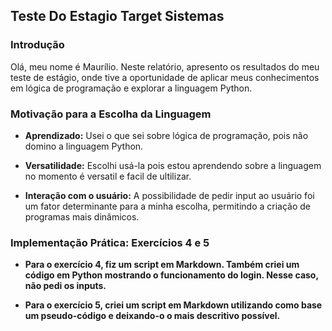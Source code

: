 ## Teste Do Estagio **Target Sistemas**

### Introdução

Olá, meu nome é Maurílio. Neste relatório, apresento os resultados do meu teste de estágio, onde tive a oportunidade de aplicar meus conhecimentos em lógica de programação e explorar a linguagem Python.

### Motivação para a Escolha da Linguagem
* **Aprendizado:** Usei o que sei sobre lógica de programação, pois não domino a linguagem Python.

* **Versatilidade:** Escolhi usá-la pois estou aprendendo sobre a linguagem no momento é versatil e facil de ultilizar.

* **Interação com o usuário:** A possibilidade de pedir input ao usuário foi um fator determinante para a minha escolha, permitindo a criação de programas mais dinâmicos.

### Implementação Prática: Exercícios 4 e 5

* **Para o exercício 4, fiz um script em Markdown. Também criei um código em Python mostrando o funcionamento do login. Nesse caso, não pedi os inputs.**

* **Para o exercício 5, criei um script em Markdown utilizando como base um pseudo-código e deixando-o o mais descritivo possível.**

